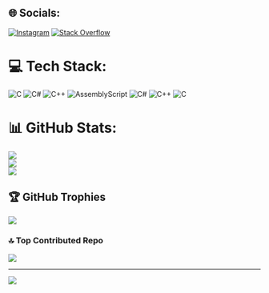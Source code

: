 
## 🌐 Socials:
[![Instagram](https://img.shields.io/badge/Instagram-%23E4405F.svg?logo=Instagram&logoColor=white)](https://instagram.com/johannes._.dietrich) [![Stack Overflow](https://img.shields.io/badge/-Stackoverflow-FE7A16?logo=stack-overflow&logoColor=white)](https://stackoverflow.com/users/16680961) 

# 💻 Tech Stack:
![C](https://img.shields.io/badge/c-%2300599C.svg?style=for-the-badge&logo=c&logoColor=white) ![C#](https://img.shields.io/badge/c%23-%23239120.svg?style=for-the-badge&logo=csharp&logoColor=white) ![C++](https://img.shields.io/badge/c++-%2300599C.svg?style=for-the-badge&logo=c%2B%2B&logoColor=white) ![AssemblyScript](https://img.shields.io/badge/assembly%20script-%23000000.svg?style=for-the-badge&logo=assemblyscript&logoColor=white) ![C#](https://img.shields.io/badge/c%23-%23239120.svg?style=for-the-badge&logo=csharp&logoColor=white) ![C++](https://img.shields.io/badge/c++-%2300599C.svg?style=for-the-badge&logo=c%2B%2B&logoColor=white) ![C](https://img.shields.io/badge/c-%2300599C.svg?style=for-the-badge&logo=c&logoColor=white)
# 📊 GitHub Stats:
![](https://github-readme-stats.vercel.app/api?username=DietrichJohannes&theme=dark&hide_border=false&include_all_commits=true&count_private=false)<br/>
![](https://nirzak-streak-stats.vercel.app/?user=DietrichJohannes&theme=dark&hide_border=false)<br/>
![](https://github-readme-stats.vercel.app/api/top-langs/?username=DietrichJohannes&theme=dark&hide_border=false&include_all_commits=true&count_private=false&layout=compact)

## 🏆 GitHub Trophies
![](https://github-profile-trophy.vercel.app/?username=DietrichJohannes&theme=radical&no-frame=false&no-bg=false&margin-w=4)

### 🔝 Top Contributed Repo
![](https://github-contributor-stats.vercel.app/api?username=DietrichJohannes&limit=5&theme=dark&combine_all_yearly_contributions=true)

---
[![](https://visitcount.itsvg.in/api?id=DietrichJohannes&icon=0&color=0)](https://visitcount.itsvg.in)

<!-- Proudly created with GPRM ( https://gprm.itsvg.in ) -->
